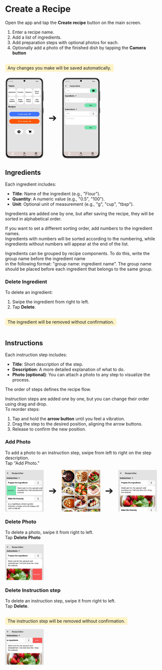 # Create a Recipe

Open the app and tap the **Create recipe** button on the main screen.  

1. Enter a recipe name.  
2. Add a list of ingredients.  
3. Add preparation steps with optional photos for each.  
4. Optionally add a photo of the finished dish by tapping the **Camera button**

<p style="background-color: #fef3c7; padding: 4px 8px; border-radius: 4px; display: inline-block;">
  Any changes you make will be saved automatically.
</p>

<div style="display: flex; gap: 16px; align-items: center;">
  <img src="img/main_screen.webp" style="width:25%;">
  <span style="font-size: 2rem; align-self: center;">➔</span>
  <img src="img/edit_recipe.webp" style="width:25%;">
</div>

## Ingredients

Each ingredient includes:
- **Title**: Name of the ingredient (e.g., "Flour").
- **Quantity**: A numeric value (e.g., "0.5", "100").
- **Unit**: Optional unit of measurement (e.g., "g", "cup", "tbsp").

Ingredients are added one by one, but after saving the recipe, they will be sorted in alphabetical order.

If you want to set a different sorting order, add numbers to the ingredient names.  
Ingredients with numbers will be sorted according to the numbering, while ingredients without numbers will appear at the end of the list.

Ingredients can be grouped by recipe components. To do this, write the group name before the ingredient name  
in the following format: "group name: ingredient name". The group name should be placed before each ingredient that belongs to the same group.

### Delete Ingredient

To delete an ingredient:
1. Swipe the ingredient from right to left.
2. Tap **Delete**.
<p style="background-color: #fef3c7; padding: 4px 8px; border-radius: 4px; display: inline-block;">
  The ingredient will be removed without confirmation.
</p>

## Instructions

Each instruction step includes:
- **Title**: Short description of the step.
- **Description**: A more detailed explanation of what to do.
- **Photo (optional)**: You can attach a photo to any step to visualize the process.

The order of steps defines the recipe flow.  

Instruction steps are added one by one, but you can change their order using drag and drop.  
To reorder steps:
1. Tap and hold the **arrow button** until you feel a vibration.
2. Drag the step to the desired position, aligning the arrow buttons.
3. Release to confirm the new position.

### Add Photo

To add a photo to an instruction step, swipe from left to right on the step description.  
Tap "Add Photo."

<div style="display: flex; gap: 16px; align-items: center;">
  <img src="img/recipe_instruction_20.webp" style="width:25%;">
  <span style="font-size: 2rem; align-self: center;">➔</span>
  <img src="img/recipe_instruction_21.webp" style="width:25%;">
  <span style="font-size: 2rem; align-self: center;">➔</span>
  <img src="img/recipe_instruction_22.webp" style="width:25%;">
</div>

### Delete Photo

To delete a photo, swipe it from right to left.  
Tap **Delete Photo**

<div style="display: flex; gap: 16px; align-items: center;">
  <img src="img/recipe_instruction_31.webp" style="width:25%;">
</div>

### Delete Instruction step

To delete an instruction step, swipe it from right to left.  
Tap **Delete**.
<p style="background-color: #fef3c7; padding: 4px 8px; border-radius: 4px; display: inline-block;">
  The instruction step will be removed without confirmation.
</p>

<div style="display: flex; gap: 16px; align-items: center;">
  <img src="img/recipe_instruction_30.webp" style="width:25%;">
</div>
